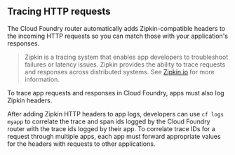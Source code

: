 ## Tracing HTTP requests

The Cloud Foundry router automatically adds Zipkin-compatible headers to the incoming HTTP requests so you can match those with your application's responses.

> Zipkin is a tracing system that enables app developers to troubleshoot failures or latency issues. Zipkin provides the ability to trace requests and responses across distributed systems. See [Zipkin.io](https://zipkin.io) for more information.

To trace app requests and responses in Cloud Foundry, apps must also log Zipkin headers.

After adding Zipkin HTTP headers to app logs, developers can use ```cf logs myapp``` to correlate the trace and span ids logged by the Cloud Foundry router with the trace ids logged by their app. To correlate trace IDs for a request through multiple apps, each app must forward appropriate values for the headers with requests to other applications.
